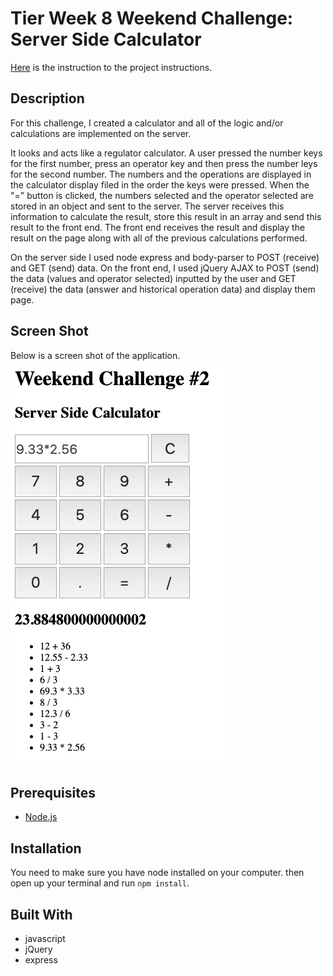# Tier Week 8 Weekend Challenge: Server Side Calculator

[Here](./INSTRUCTIONS.md) is the instruction to the project instructions.

## Description

For this challenge, I created a calculator and all of the logic and/or calculations are implemented on the server.

It looks and acts like a regulator calculator. A user pressed the number keys for the first number, press an operator key and then press the number leys for the second number. The numbers and the operations are displayed in the calculator display filed in the order the keys were pressed. When the "=" button is clicked, the numbers selected and the operator selected are stored in an object and sent to the server. The server receives this information to calculate the result, store this result in an array and send this result to the front end. The front end receives the result and display the result on the page along with all of the previous calculations performed.

On the server side I used node express and body-parser to POST (receive) and GET (send) data. On the front end, I used jQuery AJAX to POST (send) the data (values and operator selected) inputted by the user and GET (receive) the data (answer and historical operation data) and display them page.

## Screen Shot

Below is a screen shot of the application.
![](stretch-screenshot.png)

## Prerequisites

- [Node.js](https://nodejs.org/en/)

## Installation

You need to make sure you have node installed on your computer. then open up your terminal and run `npm install`.

## Built With

- javascript
- jQuery
- express
